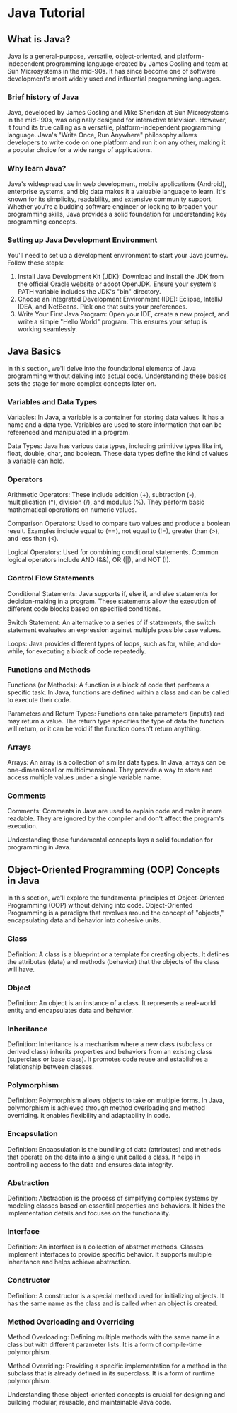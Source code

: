# Java Tutorial

## What is Java?

Java is a general-purpose, versatile, object-oriented, and platform-independent programming language created by James Gosling and team at Sun Microsystems in the mid-90s. It has since become one of software development's most widely used and influential programming languages.

### Brief history of Java
Java, developed by James Gosling and Mike Sheridan at Sun Microsystems in the mid-'90s, was originally designed for interactive television. However, it found its true calling as a versatile, platform-independent programming language.
Java's "Write Once, Run Anywhere" philosophy allows developers to write code on one platform and run it on any other, making it a popular choice for a wide range of applications.

### Why learn Java?
Java's widespread use in web development, mobile applications (Android), enterprise systems, and big data makes it a valuable language to learn. It's known for its simplicity, readability, and extensive community support.
Whether you're a budding software engineer or looking to broaden your programming skills, Java provides a solid foundation for understanding key programming concepts.

### Setting up Java Development Environment
You'll need to set up a development environment to start your Java journey. Follow these steps:

1.	Install Java Development Kit (JDK): Download and install the JDK from the official Oracle website or adopt OpenJDK. Ensure your system's PATH variable includes the JDK's "bin" directory.
2.	Choose an Integrated Development Environment (IDE): Eclipse, IntelliJ IDEA, and NetBeans. Pick one that suits your preferences.
3.	Write Your First Java Program: Open your IDE, create a new project, and write a simple "Hello World" program. This ensures your setup is working seamlessly.


## Java Basics
In this section, we'll delve into the foundational elements of Java programming without delving into actual code. Understanding these basics sets the stage for more complex concepts later on.

### Variables and Data Types
Variables: In Java, a variable is a container for storing data values. It has a name and a data type. Variables are used to store information that can be referenced and manipulated in a program.

Data Types: Java has various data types, including primitive types like int, float, double, char, and boolean. These data types define the kind of values a variable can hold.

### Operators
Arithmetic Operators: These include addition (+), subtraction (-), multiplication (*), division (/), and modulus (%). They perform basic mathematical operations on numeric values.

Comparison Operators: Used to compare two values and produce a boolean result. Examples include equal to (==), not equal to (!=), greater than (>), and less than (<).

Logical Operators: Used for combining conditional statements. Common logical operators include AND (&&), OR (||), and NOT (!).

### Control Flow Statements
Conditional Statements: Java supports if, else if, and else statements for decision-making in a program. These statements allow the execution of different code blocks based on specified conditions.

Switch Statement: An alternative to a series of if statements, the switch statement evaluates an expression against multiple possible case values.

Loops: Java provides different types of loops, such as for, while, and do-while, for executing a block of code repeatedly.

### Functions and Methods
Functions (or Methods): A function is a block of code that performs a specific task. In Java, functions are defined within a class and can be called to execute their code.

Parameters and Return Types: Functions can take parameters (inputs) and may return a value. The return type specifies the type of data the function will return, or it can be void if the function doesn't return anything.

### Arrays
Arrays: An array is a collection of similar data types. In Java, arrays can be one-dimensional or multidimensional. They provide a way to store and access multiple values under a single variable name.

### Comments
Comments: Comments in Java are used to explain code and make it more readable. They are ignored by the compiler and don't affect the program's execution.

Understanding these fundamental concepts lays a solid foundation for programming in Java. 



## Object-Oriented Programming (OOP) Concepts in Java
In this section, we'll explore the fundamental principles of Object-Oriented Programming (OOP) without delving into code. Object-Oriented Programming is a paradigm that revolves around the concept of "objects," encapsulating data and behavior into cohesive units.

### Class
Definition: A class is a blueprint or a template for creating objects. It defines the attributes (data) and methods (behavior) that the objects of the class will have.

### Object
Definition: An object is an instance of a class. It represents a real-world entity and encapsulates data and behavior.

### Inheritance
Definition: Inheritance is a mechanism where a new class (subclass or derived class) inherits properties and behaviors from an existing class (superclass or base class). It promotes code reuse and establishes a relationship between classes.

### Polymorphism
Definition: Polymorphism allows objects to take on multiple forms. In Java, polymorphism is achieved through method overloading and method overriding. It enables flexibility and adaptability in code.

### Encapsulation
Definition: Encapsulation is the bundling of data (attributes) and methods that operate on the data into a single unit called a class. It helps in controlling access to the data and ensures data integrity.

### Abstraction
Definition: Abstraction is the process of simplifying complex systems by modeling classes based on essential properties and behaviors. It hides the implementation details and focuses on the functionality.

### Interface
Definition: An interface is a collection of abstract methods. Classes implement interfaces to provide specific behavior. It supports multiple inheritance and helps achieve abstraction.

### Constructor
Definition: A constructor is a special method used for initializing objects. It has the same name as the class and is called when an object is created.

### Method Overloading and Overriding
Method Overloading: Defining multiple methods with the same name in a class but with different parameter lists. It is a form of compile-time polymorphism.

Method Overriding: Providing a specific implementation for a method in the subclass that is already defined in its superclass. It is a form of runtime polymorphism.

Understanding these object-oriented concepts is crucial for designing and building modular, reusable, and maintainable Java code.

